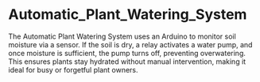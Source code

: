 # Automatic_Plant_Watering_System
The Automatic Plant Watering System uses an Arduino to monitor soil moisture via a sensor. If the soil is dry, a relay activates a water pump, and once moisture is sufficient, the pump turns off, preventing overwatering. This ensures plants stay hydrated without manual intervention, making it ideal for busy or forgetful plant owners.
